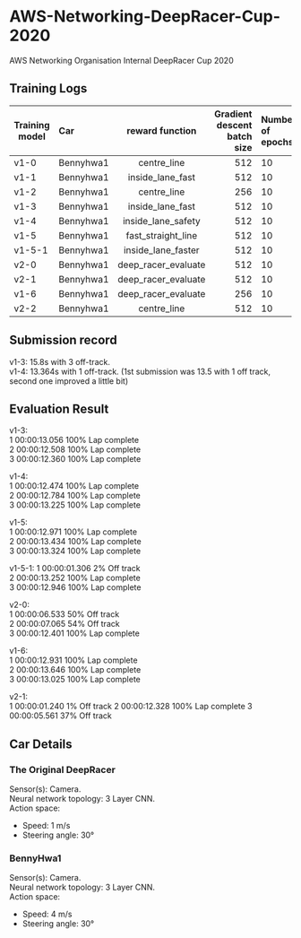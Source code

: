 # AWS-Networking-DeepRacer-Cup-2020
AWS Networking Organisation Internal DeepRacer Cup 2020

## Training Logs
| Training model  | Car  | reward function | Gradient descent batch size  | Number of epochs | Learning rate  | Entropy  | Discount factor  | Loss type |
| --------- |:---- |:---------------:| ----------------------------:|:---------------- |:--------------:| --------:| ---------------- |:---------:|
| v1-0    |  Bennyhwa1     | centre_line    | 512                          |              10  |   0.0003       |  0.01    |   0.999          | Huber     |
| v1-1    |  Bennyhwa1     | inside_lane_fast    | 512                          |              10  |   0.0003       |  0.01    |   0.999          | Huber     |
| v1-2    |  Bennyhwa1     | centre_line    | 256                          |              10  |   0.0001       |  0.01    |   0.999          | MSE     |
| v1-3    |  Bennyhwa1     | inside_lane_fast    | 512                          |              10  |   0.0001       |  0.01    |   0.999          | MSE     |
| v1-4    |  Bennyhwa1     | inside_lane_safety    | 512                          |              10  |   0.0001       |  0.01    |   0.999          | Huber     |
| v1-5    |  Bennyhwa1     | fast_straight_line    | 512                          |              10  |   0.0008       |  0.01    |   0.999          | Huber     |
| v1-5-1    |  Bennyhwa1     | inside_lane_faster    | 512                          |              10  |   0.0001       |  0.01    |   0.999          | MSE     |
| v2-0    |  Bennyhwa1     | deep_racer_evaluate    | 512                          |              10  |   0.0003       |  0.01    |   0.999          | Huber     |
| v2-1    |  Bennyhwa1     | deep_racer_evaluate    | 512                          |              10  |   0.0003       |  0.01    |   0.999          | Huber     |
| v1-6   |  Bennyhwa1     | deep_racer_evaluate    | 256                          |              10  |   0.0001       |  0.01    |   0.999          | Huber     |
| v2-2    |  Bennyhwa1     | centre_line    | 512                          |              10  |   0.0003       |  0.01    |   0.999          | Huber     |

## Submission record
v1-3: 15.8s with 3 off-track.   
v1-4: 13.364s with 1 off-track. (1st submission was 13.5 with 1 off track, second one improved a little bit)  

## Evaluation Result
v1-3:    
1	00:00:13.056	100%	Lap complete    
2	00:00:12.508	100%	Lap complete    
3	00:00:12.360	100%	Lap complete   

v1-4:    
1	00:00:12.474	100%	Lap complete    
2	00:00:12.784	100%	Lap complete    
3	00:00:13.225	100%	Lap complete    

v1-5:  
1	00:00:12.971	100%	Lap complete    
2	00:00:13.434	100%	Lap complete    
3	00:00:13.324	100%	Lap complete    

v1-5-1:
1	00:00:01.306	2%	Off track   
2	00:00:13.252	100%	Lap complete  
3	00:00:12.946	100%	Lap complete    

v2-0:    
1	00:00:06.533	50%	Off track   
2	00:00:07.065	54%	Off track  
3	00:00:12.401	100%	Lap complete  

v1-6:  
1	00:00:12.931	100%	Lap complete   
2	00:00:13.646	100%	Lap complete    
3	00:00:13.025	100%	Lap complete 

v2-1:     
1	00:00:01.240	1%	Off track
2	00:00:12.328	100%	Lap complete
3	00:00:05.561	37%	Off track


## Car Details
### The Original DeepRacer
Sensor(s): Camera.   
Neural network topology: 3 Layer CNN.   
Action space:
- Speed: 1 m/s
- Steering angle: 30°

### BennyHwa1
Sensor(s): Camera.   
Neural network topology: 3 Layer CNN.   
Action space:
- Speed: 4 m/s
- Steering angle: 30°
